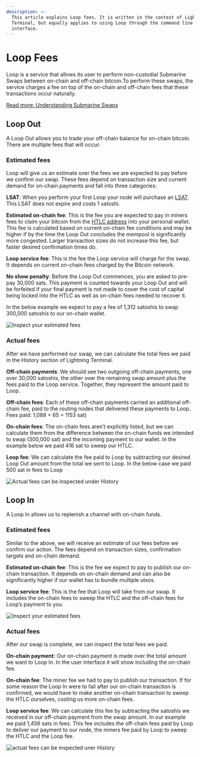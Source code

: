 ```yaml
---
description: >-
  This article explains Loop fees. It is written in the context of Lightning
  Terminal, but equally applies to using Loop through the command line
  interface.
---
```


# Loop Fees

Loop is a service that allows its user to perform non-custodial Submarine Swaps between on-chain and off-chain bitcoin.To perform these swaps, the service charges a fee on top of the on-chain and off-chain fees that these transactions occur naturally.

[Read more: Understanding Submarine Swaps](../../the-lightning-network/multihop-payments/understanding-submarine-swaps.md)

## Loop Out <a href="#docs-internal-guid-ca6b2452-7fff-c915-8de6-7beb77c8c68d" id="docs-internal-guid-ca6b2452-7fff-c915-8de6-7beb77c8c68d"></a>

A Loop Out allows you to trade your off-chain balance for on-chain bitcoin. There are multiple fees that will occur:

### Estimated fees

Loop will give us an estimate over the fees we are expected to pay before we confirm our swap. These fees depend on transaction size and current demand for on-chain payments and fall into three categories:

**LSAT**: When you perform your first Loop your node will purchase an [LSAT](../../the-lightning-network/lsat/). This LSAT does not expire and costs 1 satoshi.

**Estimated on-chain fee**: This is the fee you are expected to pay in miners fees to claim your bitcoin from the [HTLC address](../../the-lightning-network/multihop-payments/understanding-submarine-swaps.md#3.-claim-bitcoin-from-the-smart-contract) into your personal wallet. This fee is calculated based on current on-chain fee conditions and may be higher if by the time the Loop Out concludes the mempool is significantly more congested. Larger transaction sizes do not increase this fee, but faster desired confirmation times do.

**Loop service fee**: This is the fee the Loop service will charge for the swap. It depends on current on-chain fees charged by the Bitcoin network.

**No show penalty**: Before the Loop Out commences, you are asked to pre-pay 30,000 sats. This payment is counted towards your Loop Out and will be forfeited if your final payment is not made to cover the cost of capital being locked into the HTLC as well as on-chain fees needed to recover it.

In the below example we expect to pay a fee of 1,312 satoshis to swap 300,000 satoshis to our on-chain wallet.

![Inspect your estimated fees](../../.gitbook/assets/review\_loop\_out.png)

### Actual fees <a href="#docs-internal-guid-95da1b08-7fff-ddac-9e0c-bec46c57b9fb" id="docs-internal-guid-95da1b08-7fff-ddac-9e0c-bec46c57b9fb"></a>

After we have performed our swap, we can calculate the total fees we paid in the History section of Lightning Terminal.

**Off-chain payments**: We should see two outgoing off-chain payments, one over 30,000 satoshis, the other over the remaining swap amount plus the fees paid to the Loop service. Together, they represent the amount paid to Loop.

**Off-chain fees**: Each of these off-chain payments carried an additional off-chain fee, paid to the routing nodes that delivered these payments to Loop. Fees paid: 1,088 + 65 = 1153 sat)

**On-chain fees**: The on-chain fees aren’t explicitly listed, but we can calculate them from the difference between the on-chain funds we intended to swap (300,000 sat) and the incoming payment to our wallet. In the example below we paid 416 sat to sweep our HTLC.

**Loop fee**: We can calculate the fee paid to Loop by subtracting our desired Loop Out amount from the total we sent to Loop. In the below case we paid 500 sat in fees to Loop

![Actual fees can be inspected under History](../../.gitbook/assets/actual\_loop\_out.png)

## Loop In <a href="#docs-internal-guid-0991dd2d-7fff-96e4-f1c3-74577b32a6e2" id="docs-internal-guid-0991dd2d-7fff-96e4-f1c3-74577b32a6e2"></a>

A Loop In allows us to replenish a channel with on-chain funds.

### Estimated fees

Similar to the above, we will receive an estimate of our fees before we confirm our action. The fees depend on transaction sizes, confirmation targets and on-chain demand.

**Estimated on-chain fee**: This is the fee we expect to pay to publish our on-chain transaction. It depends on on-chain demand and can also be significantly higher if our wallet has to bundle multiple utxos.

**Loop service fee**: This is the fee that Loop will take from our swap. It includes the on-chain fees to sweep the HTLC and the off-chain fees for Loop’s payment to you.

![Inspect your estimated fees](../../.gitbook/assets/review\_loop\_in.png)

### Actual fees <a href="#docs-internal-guid-a21ba5c6-7fff-809c-80f1-f996ac790234" id="docs-internal-guid-a21ba5c6-7fff-809c-80f1-f996ac790234"></a>

After our swap is complete, we can inspect the total fees we paid.

**On-chain payment:** Our on-chain payment is made over the total amount we want to Loop In. In the user interface it will show including the on-chain fee.

**On-chain fee**: The miner fee we had to pay to publish our transaction. If for some reason the Loop In were to fail after our on-chain transaction is confirmed, we would have to make another on-chain transaction to sweep the HTLC ourselves, costing us more on-chain fees.

**Loop service fee**: We can calculate this fee by subtracting the satoshis we received in our off-chain payment from the swap amount. In our example we paid 1,456 sats in fees. This fee includes the off-chain fees paid by Loop to deliver our payment to our node, the miners fee paid by Loop to sweep the HTLC and the Loop fee.

![actual fees can be inspected uner History](../../.gitbook/assets/actual\_loop\_in.png)
